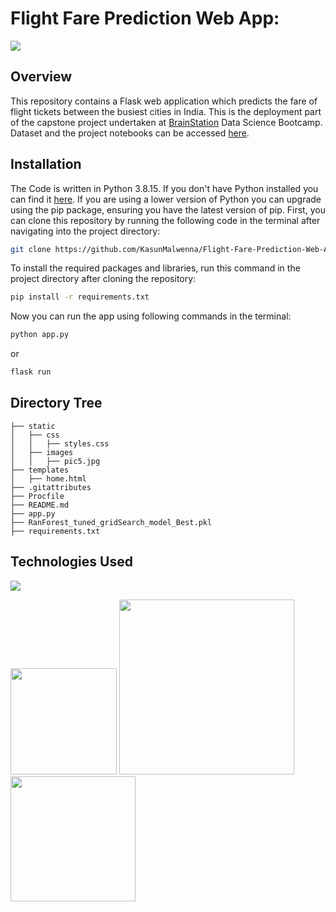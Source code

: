 # Flight Fare Prediction Web App: 

![](https://i.imgur.com/HroclkL.jpg)

## Overview
This repository contains a Flask web application which predicts the fare of flight tickets between the busiest cities in India. This is the deployment part of the capstone project undertaken at [BrainStation](https://brainstation.io/) Data Science Bootcamp. Dataset and the project notebooks can be accessed [here](https://github.com/KasunMalwenna/Flight-Fare-Prediction.git).


## Installation
The Code is written in Python 3.8.15. If you don't have Python installed you can find it [here](https://www.python.org/downloads/). If you are using a lower version of Python you can upgrade using the pip package, ensuring you have the latest version of pip. 
First, you can clone this repository by running the following code in the terminal after navigating into the project directory:
```bash
git clone https://github.com/KasunMalwenna/Flight-Fare-Prediction-Web-App.git
```

 To install the required packages and libraries, run this command in the project directory after cloning the repository:
```bash
pip install -r requirements.txt
```
Now you can run the app using following commands in the terminal:
```bash
python app.py
```
or
```bash
flask run
```


## Directory Tree 
```
├── static 
│   ├── css
│   │   ├── styles.css
│   ├── images
│   │   ├── pic5.jpg
├── templates
│   ├── home.html
├── .gitattributes
├── Procfile
├── README.md
├── app.py
├── RanForest_tuned_gridSearch_model_Best.pkl
├── requirements.txt
```

## Technologies Used

![](https://forthebadge.com/images/badges/made-with-python.svg)

[<img target="_blank" src="https://flask.palletsprojects.com/en/1.1.x/_images/flask-logo.png" width=170>](https://flask.palletsprojects.com/en/1.1.x/) [<img target="_blank" src="https://number1.co.za/wp-content/uploads/2017/10/gunicorn_logo-300x85.png" width=280>](https://gunicorn.org) [<img target="_blank" src="https://scikit-learn.org/stable/_static/scikit-learn-logo-small.png" width=200>](https://scikit-learn.org/stable/) 


